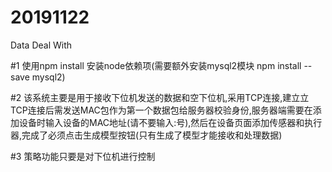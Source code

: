 # 20191122
 Data Deal With
 
 #1 使用npm install 安装node依赖项(需要额外安装mysql2模块 npm install --save mysql2)
 
 #2 该系统主要是用于接收下位机发送的数据和空下位机,采用TCP连接,建立立TCP连接后需发送MAC包作为第一个数据包给服务器校验身份,服务器端需要在添加设备时输入设备的MAC地址(请不要输入:号),然后在设备页面添加传感器和执行器,完成了必须点击生成模型按钮(只有生成了模型才能接收和处理数据)
 
 #3 策略功能只要是对下位机进行控制
